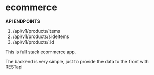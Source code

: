 # ecommerce

**API ENDPOINTS**

1. /api/v1/products/items
2. /api/v1/products/sideItems
3. /api/v1/products/:id


This is full stack ecommerce app.

The backend is very simple, just to provide the data to the front with RESTapi



